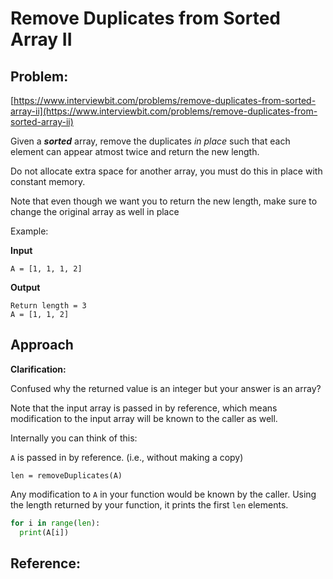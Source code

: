 # Remove Duplicates from Sorted Array II

## Problem:
[https://www.interviewbit.com/problems/remove-duplicates-from-sorted-array-ii](https://www.interviewbit.com/problems/remove-duplicates-from-sorted-array-ii)

Given a ***sorted*** array, remove the duplicates *in place* such that each element can appear atmost twice and return the new length.

Do not allocate extra space for another array, you must do this in place with constant memory.

Note that even though we want you to return the new length, make sure to change the original array as well in place

Example:

**Input**
```
A = [1, 1, 1, 2]
```

**Output**
```
Return length = 3
A = [1, 1, 2]
```

## Approach



**Clarification:**

Confused why the returned value is an integer but your answer is an array?

Note that the input array is passed in by reference, which means modification to the input array will be known to the caller as well.

Internally you can think of this:

`A` is passed in by reference. (i.e., without making a copy)

`len = removeDuplicates(A)`

Any modification to `A` in your function would be known by the caller.
Using the length returned by your function, it prints the first `len` elements.

```python
for i in range(len):
  print(A[i])
```

## Reference:

